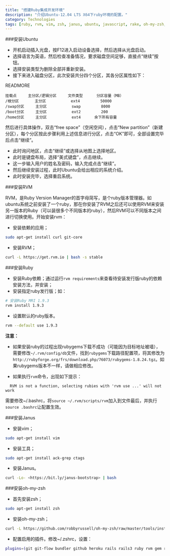 ```yaml
---
title: "搭建Ruby集成开发环境"
description: "介绍Ubuntu-12.04 LTS X64下ruby环境的配置。"
category: Technologies
tags: [ruby, rvm, vim, zsh, janus, ubuntu, javascript, rake, oh-my-zsh, git, github]
---
```


###安装Ubuntu

* 开机启动插入光盘，按F12进入启动设备选择，然后选择从光盘启动。
* 选择语言为英语，然后检查准备情况，要求磁盘空间足够，直接点“继续”按钮。
* 选择安装类型为删除全部并重新安装。
* 接下来进入磁盘分区，此次安装共分四个分区，其各分区属性如下：     

READMORE

```
挂载点     主分区/逻辑分区     文件类型      分区容量（MB）
/根分区       主分区           ext4         50000
/swap分区     主分区           swap         8000
/boot分区     主分区           ext2         200 
/home分区     主分区           ext4      余下所有容量
```

然后进行具体操作，双击“free space”（空闲空间），点击“New partition”（新建分区），每个分区按此步骤利用上述信息进行分区，点击“OK”即可，全部设置完毕后点击“继续”。

* 此时询问地区，点击“继续”或选择从地图上选择地区。
* 此时是键盘布局，选择“美式键盘”，点击继续。
* 这一步输入用户的姓名及密码，输入完成点击“继续”。
* 然后继续安装过程，此时Ubuntu会给出相应的系统介绍。
* 此时安装完毕，选择重启系统。

###安装RVM

RVM，是Ruby Version Manager的首字母简写，是个ruby版本管理器。如ubuntu系统之前安装了一个ruby，那在你安装了RVM之后还可以使用RVM来安装另一版本的Ruby（可以装很多个不同版本的ruby），然后RVM可以不同版本之间进行切换使用。开始安装rvm：

* 安装依赖的应用；

```bash
sudo apt-get install curl git-core
```

* 安装RVM；

```bash
curl -L https://get.rvm.io | bash -s stable
```

###安装Ruby

* 安装Ruby依赖；通过运行`rvm
   requirements`来查看待安装发行版ruby的依赖安装方法，并安装；
* 安装指定ruby发行版；如：

```bash
# 安装Ruby MRI 1.9.3
rvm install 1.9.3
```

* 设置默认的ruby版本。

```bash
rvm --default use 1.9.3
```

**注意：**

* 如果安装ruby的过程出现rubygems下载不成功（可能因为目标地址被墙），需要修改`~/.rvm/config/db`文件，找到`rubygems`下载路径配置项，将其修改为`http://rubyforge.org/frs/download.php/76073/rubygems-1.8.24.tgz`。如果rubygems版本不一样，请做相应修改。

* 如果执行`rvm`命令，出现如下提示：

```
  RVM is not a function, selecting rubies with 'rvm use ...' will not work
```

需要修改~/.bashrc，将`source ~/.rvm/scripts/rvm`加入到文件最后，并执行`source .bashrc`让配置生效。

###安装Janus

* 安装vim；

```bash
sudo apt-get install vim
```

* 安装工具；

```bash
sudo apt-get install ack-grep ctags
```

* 安装Janus。

```bash
curl -Lo- <https://bit.ly/janus-bootstrap> | bash
```

###安装oh-my-zsh

* 首先安装zsh；

```bash
sudo apt-get install zsh
```

* 安装oh-my-zsh；

```bash
curl -L https://github.com/robbyrussell/oh-my-zsh/raw/master/tools/install.sh | sh
```

* 配置启用的插件。修改~/.zshrc，设置：

```bash
plugins=(git git-flow bundler github heroku rails rails3 ruby rvm gem rake vi-mode)
```
